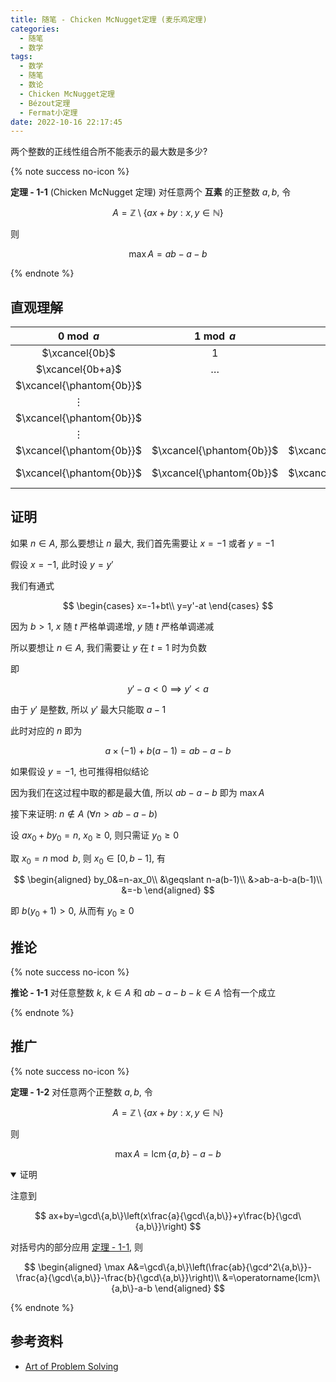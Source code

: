 ```yaml
---
title: 随笔 - Chicken McNugget定理 (麦乐鸡定理)
categories:
  - 随笔
  - 数学
tags:
  - 数学
  - 随笔
  - 数论
  - Chicken McNugget定理
  - Bézout定理
  - Fermat小定理
date: 2022-10-16 22:17:45
---
```


两个整数的正线性组合所不能表示的最大数是多少?

<!-- more -->

{% note success no-icon %}

**<a id="th-1-1">定理 - 1-1</a>** (Chicken McNugget 定理) 对任意两个 **互素** 的正整数 $a,b$, 令

$$
A=\mathbb{Z}\setminus\{ax+by:x,y\in\mathbb{N}\}
$$

则

$$
\max A=ab-a-b
$$

{% endnote %}

## 直观理解

|        $0\bmod a$        |        $1\bmod a$        |        $2\bmod a$        |         $\dots$          |            $\dots$             |         $\dots$          |      $(a-1)\bmod a$      |
| :----------------------: | :----------------------: | :----------------------: | :----------------------: | :----------------------------: | :----------------------: | :----------------------: |
|      $\xcancel{0b}$      |           $1$            |           $2$            |         $\dots$          |            $\dots$             |         $\dots$          |          $a-1$           |
|     $\xcancel{0b+a}$     |         $\dots$          |
| $\xcancel{\phantom{0b}}$ |                          |                          |      $\xcancel{1b}$      |            $\dots$             |                          |
|         $\vdots$         |                          |                          |         $\vdots$         |
| $\xcancel{\phantom{0b}}$ |                          |                          | $\xcancel{\phantom{1b}}$ |            $\dots$             |      $\xcancel{2b}$      |                          |
|         $\vdots$         |                          |                          |         $\vdots$         |                                |         $\vdots$         |                          |
| $\xcancel{\phantom{0b}}$ | $\xcancel{\phantom{0b}}$ | $\xcancel{\phantom{0b}}$ | $\xcancel{\phantom{0b}}$ |           $(a-1)b-a$           | $\xcancel{\phantom{0b}}$ | $\xcancel{\phantom{0b}}$ |
| $\xcancel{\phantom{0b}}$ | $\xcancel{\phantom{0b}}$ | $\xcancel{\phantom{0b}}$ | $\xcancel{\phantom{0b}}$ | $\xcancel{\phantom{(a-1)b-a}}$ | $\xcancel{\phantom{0b}}$ | $\xcancel{\phantom{0b}}$ |

## 证明

如果 $n\in A$, 那么要想让 $n$ 最大, 我们首先需要让 $x=-1$ 或者 $y=-1$

假设 $x=-1$, 此时设 $y=y'$

我们有通式

$$
\begin{cases}
    x=-1+bt\\
    y=y'-at
\end{cases}
$$

因为 $b>1$, $x$ 随 $t$ 严格单调递增, $y$ 随 $t$ 严格单调递减

所以要想让 $n\in A$, 我们需要让 $y$ 在 $t=1$ 时为负数

即

$$
y'-a<0\implies y'<a
$$

由于 $y'$ 是整数, 所以 $y'$ 最大只能取 $a-1$

此时对应的 $n$ 即为

$$
a\times(-1)+b(a-1)=ab-a-b
$$

如果假设 $y=-1$, 也可推得相似结论

因为我们在这过程中取的都是最大值, 所以 $ab-a-b$ 即为 $\max A$

接下来证明: $n\notin A~(\forall n>ab-a-b)$

设 $ax_0+by_0=n,~x_0\geqslant 0$, 则只需证 $y_0\geqslant 0$

取 $x_0=n\bmod b$, 则 $x_0\in[0,b-1]$, 有

$$
\begin{aligned}
  by_0&=n-ax_0\\
  &\geqslant n-a(b-1)\\
  &>ab-a-b-a(b-1)\\
  &=-b
\end{aligned}
$$

即 $b(y_0+1)>0$, 从而有 $y_0\geqslant 0$

## 推论

{% note success no-icon %}

**<a id="coll-1-1">推论 - 1-1</a>** 对任意整数 $k$, $k\in A$ 和 $ab-a-b-k\in A$ 恰有一个成立

{% endnote %}

## 推广

{% note success no-icon %}

**<a id="th-1-2">定理 - 1-2</a>** 对任意两个正整数 $a,b$, 令

$$
A=\mathbb{Z}\setminus\{ax+by:x,y\in\mathbb{N}\}
$$

则

$$
\max A=\operatorname{lcm}\{a,b\}-a-b
$$

<details open>
<summary>证明</summary>

注意到

$$
ax+by=\gcd\{a,b\}\left(x\frac{a}{\gcd\{a,b\}}+y\frac{b}{\gcd\{a,b\}}\right)
$$

对括号内的部分应用 <a href="#th-1-1">定理 - 1-1</a>, 则

$$
\begin{aligned}
  \max A&=\gcd\{a,b\}\left(\frac{ab}{\gcd^2\{a,b\}}-\frac{a}{\gcd\{a,b\}}-\frac{b}{\gcd\{a,b\}}\right)\\
  &=\operatorname{lcm}\{a,b\}-a-b
\end{aligned}
$$

</details>

{% endnote %}

## 参考资料

- [Art of Problem Solving](https://artofproblemsolving.com/wiki/index.php/Chicken_McNugget_Theorem)
